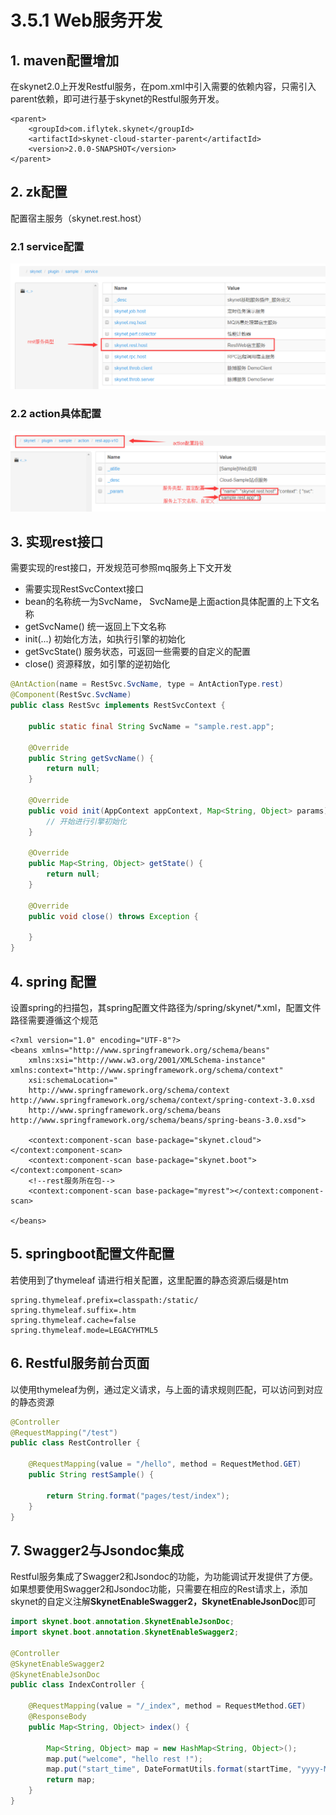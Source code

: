 # 3.5.1 Web服务开发

## 1. maven配置增加

在skynet2.0上开发Restful服务，在pom.xml中引入需要的依赖内容，只需引入parent依赖，即可进行基于skynet的Restful服务开发。

```markup
<parent>
	<groupId>com.iflytek.skynet</groupId>
	<artifactId>skynet-cloud-starter-parent</artifactId>
	<version>2.0.0-SNAPSHOT</version>
</parent>
```

## 2. zk配置

 配置宿主服务（skynet.rest.host）

### 2.1 service配置

![](../../.gitbook/assets/image%20%2829%29.png)

### **2.2 action具体配置**

![](../../.gitbook/assets/image%20%2812%29.png)

## 3. 实现rest接口

 需要实现的rest接口，开发规范可参照mq服务上下文开发

* 需要实现RestSvcContext接口
* bean的名称统一为SvcName， SvcName是上面action具体配置的上下文名称
* getSvcName\(\) 统一返回上下文名称
* init\(...\) 初始化方法，如执行引擎的初始化
* getSvcState\(\) 服务状态，可返回一些需要的自定义的配置
* close\(\) 资源释放，如引擎的逆初始化

```java
@AntAction(name = RestSvc.SvcName, type = AntActionType.rest)
@Component(RestSvc.SvcName)
public class RestSvc implements RestSvcContext {

	public static final String SvcName = "sample.rest.app";

	@Override
	public String getSvcName() {
		return null;
	}

	@Override
	public void init(AppContext appContext, Map<String, Object> params) throws Exception {
		// 开始进行引擎初始化
	}

	@Override
	public Map<String, Object> getState() {
		return null;
	}
	
	@Override
	public void close() throws Exception {

	}
}
```

## 4. spring 配置

设置spring的扫描包，其spring配置文件路径为/spring/skynet/\*.xml，配置文件路径需要遵循这个规范

```markup
<?xml version="1.0" encoding="UTF-8"?>
<beans xmlns="http://www.springframework.org/schema/beans"
	xmlns:xsi="http://www.w3.org/2001/XMLSchema-instance" xmlns:context="http://www.springframework.org/schema/context"
	xsi:schemaLocation="
	http://www.springframework.org/schema/context http://www.springframework.org/schema/context/spring-context-3.0.xsd 
	http://www.springframework.org/schema/beans http://www.springframework.org/schema/beans/spring-beans-3.0.xsd">

	<context:component-scan base-package="skynet.cloud"></context:component-scan>
	<context:component-scan base-package="skynet.boot"></context:component-scan>
	<!--rest服务所在包-->
	<context:component-scan base-package="myrest"></context:component-scan>

</beans>
```

## 5. springboot配置文件配置

若使用到了thymeleaf 请进行相关配置，这里配置的静态资源后缀是htm

```markup
spring.thymeleaf.prefix=classpath:/static/
spring.thymeleaf.suffix=.htm
spring.thymeleaf.cache=false
spring.thymeleaf.mode=LEGACYHTML5
```

## 6. Restful服务前台页面

以使用thymeleaf为例，通过定义请求，与上面的请求规则匹配，可以访问到对应的静态资源

```java
@Controller
@RequestMapping("/test")
public class RestController {

	@RequestMapping(value = "/hello", method = RequestMethod.GET)
	public String restSample() {

		return String.format("pages/test/index");
	}
}
```

## 7. Swagger2与Jsondoc集成

Restful服务集成了Swagger2和Jsondoc的功能，为功能调试开发提供了方便。如果想要使用Swagger2和Jsondoc功能，只需要在相应的Rest请求上，添加skynet的自定义注解**SkynetEnableSwagger2，SkynetEnableJsonDoc**即可

```java
import skynet.boot.annotation.SkynetEnableJsonDoc;
import skynet.boot.annotation.SkynetEnableSwagger2;

@Controller
@SkynetEnableSwagger2
@SkynetEnableJsonDoc
public class IndexController {

	@RequestMapping(value = "/_index", method = RequestMethod.GET)
	@ResponseBody
	public Map<String, Object> index() {

		Map<String, Object> map = new HashMap<String, Object>();
		map.put("welcome", "hello rest !");
		map.put("start_time", DateFormatUtils.format(startTime, "yyyy-MM-dd HH:mm:ss"));
		return map;
	}
}
```

